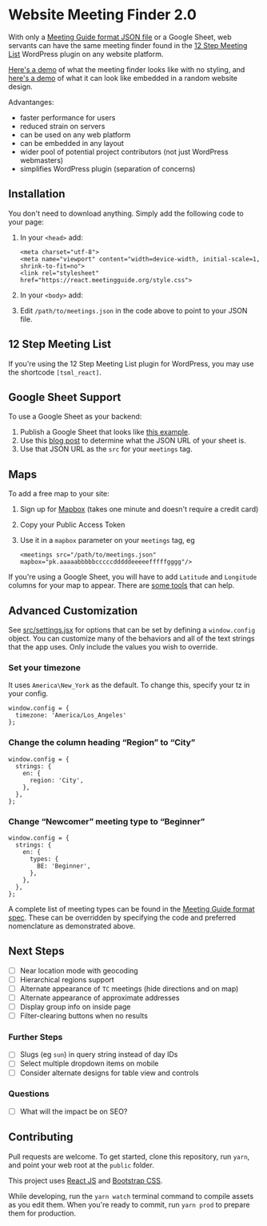 # Website Meeting Finder 2.0

With only a [Meeting Guide format JSON file](https://github.com/code4recovery/spec) or a Google Sheet, web servants can have the same meeting finder found in the [12 Step Meeting List](https://github.com/code4recovery/12-step-meeting-list) WordPress plugin on any website platform.

[Here's a demo](https://react.meetingguide.org/) of what the meeting finder looks like with no styling, and [here's a demo](https://react.meetingguide.org/demo.html) of what it can look like embedded in a random website design.

Advantanges:

- faster performance for users
- reduced strain on servers
- can be used on any web platform
- can be embedded in any layout
- wider pool of potential project contributors (not just WordPress webmasters)
- simplifies WordPress plugin (separation of concerns)

## Installation

You don't need to download anything. Simply add the following code to your page:

1.  In your `<head>` add:

        <meta charset="utf-8">
        <meta name="viewport" content="width=device-width, initial-scale=1, shrink-to-fit=no">
        <link rel="stylesheet" href="https://react.meetingguide.org/style.css">

1.  In your `<body>` add:

    <meetings src="/path/to/meetings.json"/>
    <script src="https://react.meetingguide.org/app.js" async></script>

1.  Edit `/path/to/meetings.json` in the code above to point to your JSON file.

## 12 Step Meeting List

If you're using the 12 Step Meeting List plugin for WordPress, you may use the shortcode `[tsml_react]`.

## Google Sheet Support

To use a Google Sheet as your backend:

1. Publish a Google Sheet that looks like [this example](https://docs.google.com/spreadsheets/d/e/2PACX-1vQJ5OsDCKSDEvWvqM_Z6tmXe4N-VYEnEAfvU5PX5QXZjHVbnrX-aeiyhWnZp0wpWtOmWjO4L5GJtfFu/pubhtml).
1. Use this [blog post](https://coderwall.com/p/duapqq/use-a-google-spreadsheet-as-your-json-backend) to determine what the JSON URL of your sheet is.
1. Use that JSON URL as the `src` for your `meetings` tag.

## Maps

To add a free map to your site:

1.  Sign up for [Mapbox](https://mapbox.com) (takes one minute and doesn't require a credit card)
1.  Copy your Public Access Token
1.  Use it in a `mapbox` parameter on your `meetings` tag, eg

        <meetings src="/path/to/meetings.json" mapbox="pk.aaaaabbbbbcccccdddddeeeeefffffgggg"/>

If you're using a Google Sheet, you will have to add `Latitude` and `Longitude` columns for your map to appear. There are [some tools](https://www.google.com/search?q=google+sheet+geocode) that can help.

## Advanced Customization

See [src/settings.jsx](settings.jsx) for options that can be set by defining a `window.config` object. You can customize many of the behaviors and all of the text strings that the app uses. Only include the values you wish to override.

### Set your timezone

It uses `America\New_York` as the default. To change this, specify your tz in your config.

    window.config = {
      timezone: 'America/Los_Angeles'
    };

### Change the column heading “Region” to “City”

    window.config = {
      strings: {
        en: {
          region: 'City',
        },
      },
    };

### Change “Newcomer” meeting type to “Beginner”

    window.config = {
      strings: {
        en: {
          types: {
            BE: 'Beginner',
          },
        },
      },
    };

A complete list of meeting types can be found in the [Meeting Guide format spec](https://github.com/code4recovery/spec). These can be overridden by specifying the code and preferred nomenclature as demonstrated above.

## Next Steps

- [ ] Near location mode with geocoding
- [ ] Hierarchical regions support
- [ ] Alternate appearance of `TC` meetings (hide directions and on map)
- [ ] Alternate appearance of approximate addresses
- [ ] Display group info on inside page
- [ ] Filter-clearing buttons when no results

### Further Steps

- [ ] Slugs (eg `sun`) in query string instead of day IDs
- [ ] Select multiple dropdown items on mobile
- [ ] Consider alternate designs for table view and controls

### Questions

- [ ] What will the impact be on SEO?

## Contributing

Pull requests are welcome. To get started, clone this repository, run `yarn`, and point your web root at the `public` folder.

This project uses [React JS](https://reactjs.org/) and [Bootstrap CSS](http://getbootstrap.com/).

While developing, run the `yarn watch` terminal command to compile assets as you edit them. When you're ready to commit, run `yarn prod` to prepare them for production.
